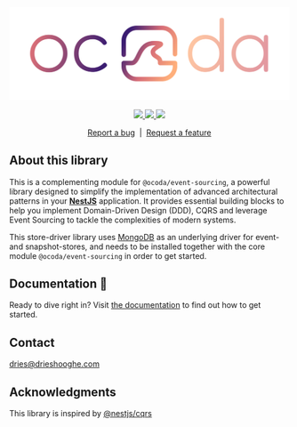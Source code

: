 <p align="center">
  <a href="http://ocoda.io/" target="blank"><img src="https://github.com/ocoda/.github/raw/master/assets/ocoda_logo_full_gradient.svg" width="600" alt="Ocoda Logo" /></a>
</p>

<p align="center">
  <a href="https://github.com/ocoda/event-sourcing/actions/workflows/ci-libraries.yml">
    <img src="https://github.com/ocoda/event-sourcing/actions/workflows/ci-libraries.yml/badge.svg">
  </a>
  <a href="https://codecov.io/gh/ocoda/event-sourcing">
    <img src="https://codecov.io/gh/ocoda/event-sourcing/branch/master/graph/badge.svg?token=D6BRXUY0J8">
  </a>
  <a href="https://github.com/ocoda/event-sourcing/blob/master/LICENSE.md">
    <img src="https://img.shields.io/badge/License-MIT-green.svg">
  </a>
</p>
<p align="center">
    <a href="https://github.com/ocoda/event-sourcing/issues/new?labels=bug&template=bug_report.md">Report a bug</a>
    &nbsp;|&nbsp;
    <a href="https://github.com/ocoda/event-sourcing/issues/new?labels=enhancement&template=feature_request.md">Request a feature</a>
</p>

## About this library

This is a complementing module for `@ocoda/event-sourcing`, a powerful library designed to simplify the implementation of advanced architectural patterns in your [**NestJS**](https://nestjs.com/) application. It provides essential building blocks to help you implement Domain-Driven Design (DDD), CQRS and leverage Event Sourcing to tackle the complexities of modern systems.

This store-driver library uses [MongoDB](https://www.mongodb.com/) as an underlying driver for event- and snapshot-stores, and needs to be installed together with the core module `@ocoda/event-sourcing` in order to get started.

## Documentation 📗
Ready to dive right in? Visit [the documentation](https://ocoda.github.io/event-sourcing) to find out how to get started.

## Contact
dries@drieshooghe.com
&nbsp;

## Acknowledgments
This library is inspired by [@nestjs/cqrs](https://github.com/nestjs/cqrs)